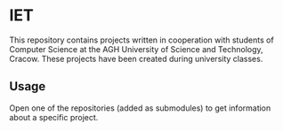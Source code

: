 # IET
This repository contains projects written in cooperation with students of Computer Science at the AGH University of Science and Technology, Cracow. These projects have been created during university classes.

## Usage
Open one of the repositories (added as submodules) to get information about a specific project.

